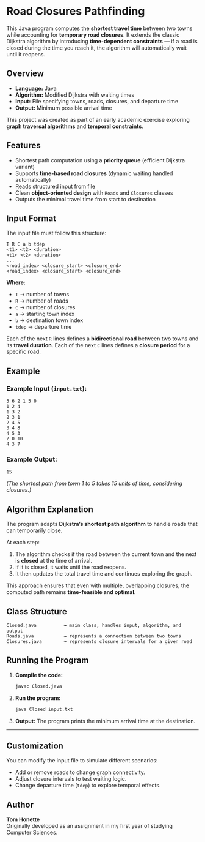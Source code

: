 # Road Closures Pathfinding

This Java program computes the **shortest travel time** between two towns while accounting for **temporary road closures**. It extends the classic Dijkstra algorithm by introducing **time-dependent constraints** — if a road is closed during the time you reach it, the algorithm will automatically wait until it reopens.


## Overview

- **Language:** Java
- **Algorithm:** Modified Dijkstra with waiting times
- **Input:** File specifying towns, roads, closures, and departure time
- **Output:** Minimum possible arrival time

This project was created as part of an early academic exercise exploring **graph traversal algorithms** and **temporal constraints**.


## Features

- Shortest path computation using a **priority queue** (efficient Dijkstra variant)
- Supports **time-based road closures** (dynamic waiting handled automatically)
- Reads structured input from file
- Clean **object-oriented design** with `Roads` and `Closures` classes
- Outputs the minimal travel time from start to destination


## Input Format

The input file must follow this structure:

```
T R C a b tdep
<t1> <t2> <duration>
<t1> <t2> <duration>
...
<road_index> <closure_start> <closure_end>
<road_index> <closure_start> <closure_end>
```

**Where:**
- `T` -> number of towns
- `R` -> number of roads
- `C` -> number of closures
- `a` -> starting town index
- `b` -> destination town index
- `tdep` -> departure time

Each of the next `R` lines defines a **bidirectional road** between two towns and its **travel duration**.
Each of the next `C` lines defines a **closure period** for a specific road.


## Example

### Example Input (`input.txt`):
```
5 6 2 1 5 0
1 2 4
1 3 2
2 3 1
2 4 5
3 4 8
4 5 3
2 0 10
4 3 7
```

### Example Output:
```
15
```

*(The shortest path from town 1 to 5 takes 15 units of time, considering closures.)*


## Algorithm Explanation

The program adapts **Dijkstra’s shortest path algorithm** to handle roads that can temporarily close.

At each step:
1. The algorithm checks if the road between the current town and the next is **closed** at the time of arrival.
2. If it is closed, it waits until the road reopens.
3. It then updates the total travel time and continues exploring the graph.

This approach ensures that even with multiple, overlapping closures, the computed path remains **time-feasible and optimal**.


## Class Structure

```text
Closed.java          → main class, handles input, algorithm, and output
Roads.java           → represents a connection between two towns
Closures.java        → represents closure intervals for a given road
```

## Running the Program

1. **Compile the code:**
   ```bash
   javac Closed.java
   ```

2. **Run the program:**
   ```bash
   java Closed input.txt
   ```

3. **Output:**
   The program prints the minimum arrival time at the destination.

---

## Customization

You can modify the input file to simulate different scenarios:
- Add or remove roads to change graph connectivity.
- Adjust closure intervals to test waiting logic.
- Change departure time (`tdep`) to explore temporal effects.


## Author
**Tom Honette**  
Originally developed as an assignment in my first year of studying Computer Sciences.


